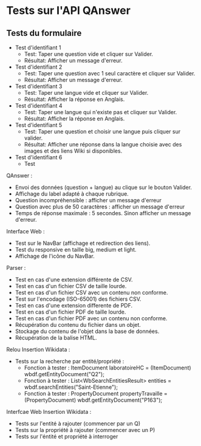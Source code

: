 # Tests sur l'API QAnswer

## Tests du formulaire

* Test d'identifiant 1
	* Test: Taper une question vide et cliquer sur Valider.
	* Résultat: Afficher un message d'erreur.
* Test d'identifiant 2
	* Test: Taper une question avec 1 seul caractère et cliquer sur Valider.
	* Résultat: Afficher un message d'erreur.
* Test d'identifiant 3
	* Test: Taper une langue vide et cliquer sur Valider.
	* Résultat: Afficher la réponse en Anglais.
* Test d'identifiant 4
	* Test: Taper une langue qui n'existe pas et cliquer sur Valider.
	* Résultat: Afficher la réponse en Anglais.
* Test d'identifiant 5
	* Test: Taper une question et choisir une langue puis cliquer sur valider.
	* Résultat: Afficher une réponse dans la langue choisie avec des images et des liens Wiki si disponibles.
* Test d'identifiant 6
	* Test

QAnswer :
- Envoi des données (question + langue) au clique sur le bouton Valider.
- Affichage du label adapté à chaque rubrique.
- Question incompréhensible : afficher un message d'erreur
- Question avec plus de 50 caractères : afficher un message d'erreur
- Temps de réponse maximale : 5 secondes. Sinon afficher un message d'erreur.

Interface Web :
- Test sur le NavBar (affichage et redirection des liens).
- Test du responsive en taille big, medium et light.
- Affichage de l'icône du NavBar.

Parser :
- Test en cas d'une extension différente de CSV.
- Test en cas d'un fichier CSV de taille lourde.
- Test en cas d'un fichier CSV avec un contenu non conforme.
- Test sur l'encodage (ISO-65001) des fichiers CSV.
- Test en cas d'une extension differente de PDF.
- Test en cas d'un fichier PDF de taille lourde.
- Test en cas d'un fichier PDF avec un contenu non conforme.
- Récupération du contenu du fichier dans un objet.
- Stockage du contenu de l'objet dans la base de données.
- Récupération de la balise HTML.

Relou Insertion Wikidata :
- Tests sur la recherche par entité/propriété :
	- Fonction à tester : ItemDocument laboratoireHC = (ItemDocument) wbdf.getEntityDocument("Q2");
	- Fonction à tester : List\<WbSearchEntitiesResult> entities = wbdf.searchEntities("Saint-Etienne");
	- Fonction à tester : PropertyDocument propertyTravaille = (PropertyDocument) wbdf.getEntityDocument("P163");

Interfcae Web Insertion Wikidata :
- Tests sur l'entité à rajouter (commencer par un Q)
- Tests sur la propriété à rajouter (commencer avec un P)
- Tests sur l'éntité et propriété à interroger